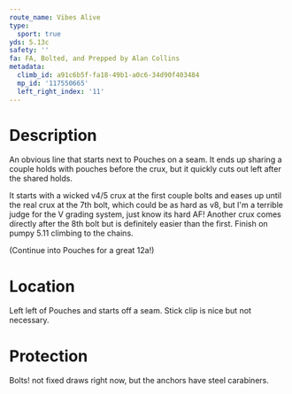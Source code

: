 ```yaml
---
route_name: Vibes Alive
type:
  sport: true
yds: 5.13c
safety: ''
fa: FA, Bolted, and Prepped by Alan Collins
metadata:
  climb_id: a91c6b5f-fa18-49b1-a0c6-34d90f403484
  mp_id: '117550665'
  left_right_index: '11'
---
```

# Description
An obvious line that starts next to Pouches on a seam. It ends up sharing a couple holds with pouches before the crux, but it quickly cuts out left after the shared holds.

It starts with a wicked v4/5 crux at the first couple bolts and eases up until the real crux at the 7th bolt, which could be as hard as v8, but I'm a terrible judge for the V grading system, just know its hard AF! Another crux comes directly after the 8th bolt but is definitely easier than the first. Finish on pumpy 5.11 climbing to the chains.

(Continue into Pouches for a great 12a!)

# Location
Left left of Pouches and starts off a seam. Stick clip is nice but not necessary.

# Protection
Bolts! not fixed draws right now, but the anchors have steel carabiners.

